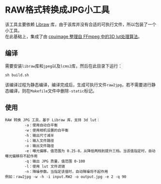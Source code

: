 # RAW格式转换成JPG小工具

该工具主要依赖 [Libraw](https://www.libraw.org/) 库，由于该库并没有合适的可执行文件，所以包装了一个小工具。  
在此基础上，集成了由 [cpuimage 整理自 FFmpeg 中的3D lut处理算法](https://github.com/cpuimage/FFmpeg_Lut3D)。

## 编译
需要安装`libraw`库和`jpeg`以及`lcms2`库，然后在此目录下运行：
```
sh build.sh
```
该编译过程为静态编译，编译完成后，生成可执行文件`raw2jpg`，若不需要进行静态编译，则在`Makefile`文件中删除`-static`标记。

## 使用
```
RAW 转换 JPG 工具，基于 Libraw 库，支持 3d lut：
         -a：使用自动白平衡
         -w：使用相机设置的白平衡
         -h：输出尺寸减半
         -i：输入文件路径
         -o：输出文件路径
         -e：曝光偏移，值范围为 0.25-8，从降低两档到提升三档。当该值指定时，自动曝光偏移将不起作用
         -q：输出 JPG 质量，值范围 0-100
         -l：使用 lut 文件滤镜
         -n：降噪参数。当指定该值时，自动降噪将不起作用
例如：raw2jpg -w -h -i input.RW2 -o output.jpg -e 2 -q 90
```